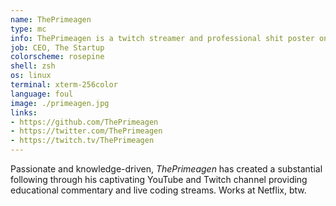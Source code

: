 ```yaml
---
name: ThePrimeagen
type: mc
info: ThePrimeagen is a twitch streamer and professional shit poster on twitter that enjoys making productivity tools for developers
job: CEO, The Startup
colorscheme: rosepine
shell: zsh
os: linux
terminal: xterm-256color
language: foul
image: ./primeagen.jpg
links:
- https://github.com/ThePrimeagen
- https://twitter.com/ThePrimeagen
- https://twitch.tv/ThePrimeagen
---
```


Passionate and knowledge-driven, <em>ThePrimeagen</em> has created a
substantial following through his captivating YouTube and Twitch channel
providing educational commentary and live coding streams. Works at
Netflix, btw.
